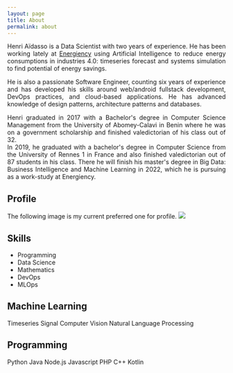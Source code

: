 ```yaml
---
layout: page
title: About
permalink: about
---
```


<div style="text-align: justify">
<p>
Henri Aïdasso is a Data Scientist with two years of experience. He has been working lately at <a class="text-black" href="https://energiency.com" target="_blank">Energiency</a> using Artificial Intelligence to reduce energy consumptions in industries 4.0: timeseries forecast and systems simulation to find potential of energy savings.
</p>

<p>
He is also a passionate Software Engineer, counting six years of experience and has developed his skills around web/android fullstack development, DevOps practices, and cloud-based applications. He has advanced knowledge of design patterns, architecture patterns and databases.
</p>

<p>
Henri graduated in 2017 with a Bachelor's degree in Computer Science Management from the University of Abomey-Calavi in Benin where he was on a government scholarship and finished valedictorian of his class out of 32. <br>
In 2019, he graduated with a bachelor's degree in Computer Science from the University of Rennes 1 in France and also finished valedictorian out of 87 students in his class. There he will finish his master's degree in Big Data: Business Intelligence and Machine Learning in 2022, which he is pursuing as a work-study at Energiency.
</p>
</div>

## Profile

The following image is my current preferred one for profile.
<img class="mx-auto w-1/2" src="{{site.baseurl}}/assets/img/profile.jpeg">

## Skills

*   Programming
*   Data Science
*   Mathematics
*   DevOps
*   MLOps

## Machine Learning
<span class="badge">Timeseries</span>
<span class="badge">Signal</span>
<span class="badge">Computer Vision</span>
<span class="badge">Natural Language Processing</span>

## Programming
<span class="badge">Python</span>
<span class="badge">Java</span>
<span class="badge">Node.js</span>
<span class="badge">Javascript</span>
<span class="badge">PHP</span>
<span class="badge">C++</span>
<span class="badge">Kotlin</span>